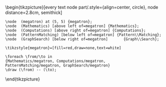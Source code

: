 
\begin{tikzpicture}[every text node part/.style={align=center, circle}, node
distance=2.8cm, semithick]


    \node  (megatron) at (5, 5) {megatron};
    \node  (Mathematics) [above left of=megatron] {Mathematics};
    \node  (Computations) [above right of=megatron] {Computations};
    \node  (PatternMatching) [below left of=megatron] {Pattern\\Matching};
    \node  (GraphSearch) [below right of=megatron]       {Graph\\Search};

    \tikzstyle{megatron}=[fill=red,draw=none,text=white]

    \foreach \from/\to in
    {Mathematics/megatron, Computations/megatron, PatternMatching/megatron, GraphSearch/megatron}
    \draw (\from) -- (\to);

\end{tikzpicture}

